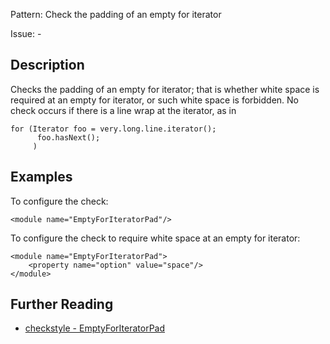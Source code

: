 Pattern: Check the padding of an empty for iterator

Issue: -

## Description

Checks the padding of an empty for iterator; that is whether white space is required at an empty for iterator, or such white space is forbidden. No check occurs if there is a line wrap at the iterator, as in 
    
    
    for (Iterator foo = very.long.line.iterator();
          foo.hasNext();
         )
            

## Examples

To configure the check: 
    
    
    <module name="EmptyForIteratorPad"/>
            

To configure the check to require white space at an empty for iterator: 
    
    
    <module name="EmptyForIteratorPad">
        <property name="option" value="space"/>
    </module>

## Further Reading

* [checkstyle - EmptyForIteratorPad](http://checkstyle.sourceforge.net/config_whitespace.html#EmptyForIteratorPad)